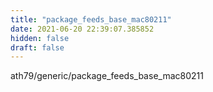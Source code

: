```yaml
---
title: "package_feeds_base_mac80211"
date: 2021-06-20 22:39:07.385852
hidden: false
draft: false
---
```


ath79/generic/package_feeds_base_mac80211

